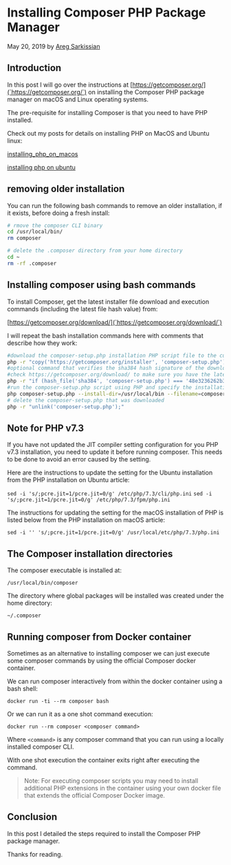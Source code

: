 # Installing Composer PHP Package Manager

May 20, 2019 by [Areg Sarkissian](https://aregsar.com/about)

## Introduction

In this post I will go over the instructions at [https://getcomposer.org/](`https://getcomposer.org/`) on installing the Composer PHP package manager on macOS and Linux operating systems.

The pre-requisite for installing Composer is that you need to have PHP installed.

Check out my posts for details on installing PHP on MacOS and Ubuntu linux:

[installing_php_on_macos](https://aregsar.com/blog/2019/installing_php_on_macos)

[installing php on ubuntu](https://aregsar.com/blog/2019/installing-php-on-ubuntu)

## removing older installation

You can run the following bash commands to remove an older installation, if it exists, before doing a fresh install:

```bash
# rmove the composer CLI binary
cd /usr/local/bin/
rm composer

# delete the .composer directory from your home directory
cd ~
rm -rf .composer
```

## Installing composer using bash commands

To install Composer, get the latest installer file download and execution commands (including the latest file hash value) from:

[https://getcomposer.org/download/](`https://getcomposer.org/download/`)

I will repeat the bash installation commands here with comments that describe how they work:

```bash
#download the composer-setup.php installation PHP script file to the current directory
php -r "copy('https://getcomposer.org/installer', 'composer-setup.php');"
#optional command that verifies the sha384 hash signature of the downloaded file.
#check https://getcomposer.org/download/ to make sure you have the latest hash value
php -r "if (hash_file('sha384', 'composer-setup.php') === '48e3236262b34d30969dca3c37281b3b4bbe3221bda826ac6a9a62d6444cdb0dcd0615698a5cbe587c3f0fe57a54d8f5') { echo 'Installer verified'; } else { echo 'Installer corrupt'; unlink('composer-setup.php'); } echo PHP_EOL;"
#run the composer-setup.php script using PHP and specify the installation directory and file name of the composer binary
php composer-setup.php --install-dir=/usr/local/bin --filename=composer
# delete the composer-setup.php that was downloaded
php -r "unlink('composer-setup.php');"
```

## Note for PHP v7.3

If you have not updated the JIT compiler setting configuration for you PHP v7.3 installation, you need to update it before running composer. This needs to be done to avoid an error caused by the setting.

Here are the instructions to update the setting for the Ubuntu installation from the PHP installation on Ubuntu article:

`sed -i 's/;pcre.jit=1/pcre.jit=0/g' /etc/php/7.3/cli/php.ini`
`sed -i 's/;pcre.jit=1/pcre.jit=0/g' /etc/php/7.3/fpm/php.ini`

The instructions for updating the setting for the macOS installation of PHP is listed below from the PHP installation on macOS article:

`sed -i '' 's/;pcre.jit=1/pcre.jit=0/g' /usr/local/etc/php/7.3/php.ini`

## The Composer installation directories

The composer executable is installed at:

`/usr/local/bin/composer`

The directory where global packages will be installed was created under the home directory:

`~/.composer`

## Running composer from Docker container

Sometimes as an alternative to installing composer we can just execute some composer commands by using the official Composer docker container.

We can run composer interactively from within the docker container using a bash shell:

`docker run -ti --rm composer bash`

Or we can run it as a one shot command execution:

`docker run --rm composer <composer command>`

Where `<command>` is any composer command that you can run using a locally installed composer CLI.

With one shot execution the container exits right after executing the command.

> Note: For executing composer scripts you may need to install additional PHP extensions in the container using your own docker file that extends the official Composer Docker image.

## Conclusion

In this post I detailed the steps required to install the Composer PHP package manager.

Thanks for reading.